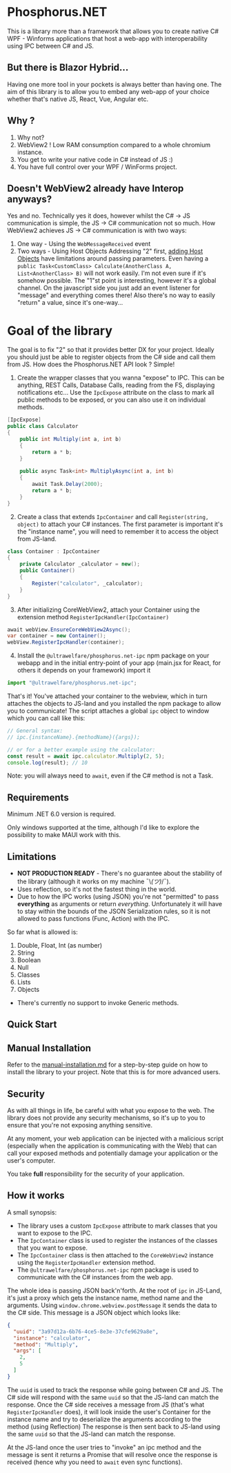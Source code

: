 ﻿# Phosphorus.NET

This is a library more than a framework that allows you to create native C# WPF - Winforms applications that host a
web-app with interoperability using IPC between C# and JS.

## But there is Blazor Hybrid...

Having one more tool in your pockets is always better than having one. The aim of this library is to allow you to embed
any web-app of your choice whether that's native JS, React, Vue, Angular etc.

## Why ?

1. Why not?
2. WebView2 ! Low RAM consumption compared to a whole chromium instance.
3. You get to write your native code in C# instead of JS :)
4. You have full control over your WPF / WinForms project.

## Doesn't WebView2 already have Interop anyways?

Yes and no. Technically yes it does, however whilst the C# -> JS communication is simple, the JS -> C# communication not
so much.
How WebView2 achieves JS -> C# communication is with two ways:

1. One way - Using the `WebMessageReceived` event
2. Two ways - Using Host Objects
   Addressing "2"
   first, [adding Host Objects](https://learn.microsoft.com/en-us/dotnet/api/microsoft.web.webview2.core.corewebview2.addhostobjecttoscript")
   have limitations around passing parameters. Even having a
   `public Task<CustomClass> Calculate(AnotherClass A, List<AnotherClass> B)` will not work easily. I'm not even sure if
   it's somehow possible.
   The "1"st point is interesting, however it's a global channel. On the javascript side you just add an event listener
   for "message" and everything comes there! Also there's no way to easily "return" a value, since it's one-way...

# Goal of the library

The goal is to fix "2" so that it provides better DX for your project. Ideally you should just be able to register
objects from the C# side and call them from JS. How does the Phosphorus.NET API look ? Simple!

1. Create the wrapper classes that you wanna "expose" to IPC. This can be anything, REST Calls, Database Calls, reading
   from the FS, displaying notifications etc...
   Use the `IpcExpose` attribute on the class to mark all public methods to be exposed, or you can also use it on
   individual methods.

```csharp
[IpcExpose]
public class Calculator
{
    public int Multiply(int a, int b)
    {
        return a * b;
    }
    
    public async Task<int> MultiplyAsync(int a, int b)
    {
        await Task.Delay(2000);
        return a * b;
    }
}
```

2. Create a class that extends `IpcContainer` and call `Register(string, object)` to attach your C# instances. The first
   parameter is important it's the "instance name", you will need to remember it to access the object from JS-land.

```csharp
class Container : IpcContainer
{
    private Calculator _calculator = new();
    public Container()
    {
        Register("calculator", _calculator);
    }
}
```

3. After initializing CoreWebView2, attach your Container using the extension method `RegisterIpcHandler(IpcContainer)`

```csharp
await webView.EnsureCoreWebView2Async();
var container = new Container();
webView.RegisterIpcHandler(container);
```

4. Install the `@ultrawelfare/phosphorus.net-ipc` npm package on your webapp and in the initial entry-point of your
   app (main.jsx for React, for others it depends on your framework) import it

```js
import "@ultrawelfare/phosphorus.net-ipc";
```

That's it! You've attached your container to the webview, which in turn attaches the objects to JS-land and you
installed the npm package to allow you to communicate!
The script attaches a global `ipc` object to window which you can call like this:

```js
// General syntax:
// ipc.{instanceName}.{methodName}({args});

// or for a better example using the calculator:
const result = await ipc.calculator.Multiply(2, 5);
console.log(result); // 10
```

Note: you will always need to `await`, even if the C# method is not a Task.

## Requirements
Minimum .NET 6.0 version is required.

Only windows supported at the time, although I'd like to explore the possibility to make MAUI work with this.
## Limitations

* **NOT PRODUCTION READY** - There's no guarantee about the stability of the library (although it works on my machine ¯\\_(ツ)_/¯).
* Uses reflection, so it's not the fastest thing in the world.
* Due to how the IPC works (using JSON) you're not "permitted" to pass **everything** as arguments or return
  *everything*.
  Unfortunately it will have to stay within the bounds of the JSON Serialization rules, so it is not allowed to pass
  functions (Func, Action) with the IPC.

So far what is allowed is:

1. Double, Float, Int (as number)
2. String
3. Boolean
4. Null
5. Classes
6. Lists
7. Objects

* There's currently no support to invoke Generic methods.

## Quick Start

## Manual Installation

Refer to the [manual-installation.md](docs/manual-installation.md) for a step-by-step guide on how to install the
library to your project.
Note that this is for more advanced users.

## Security

As with all things in life, be careful with what you expose to the web.
The library does not provide any security mechanisms, so it's up to you to ensure that you're not exposing anything
sensitive.

At any moment, your web application can be injected with a malicious script (especially when the application is communicating with the Web) that can call your exposed methods and
potentially
damage your application or the user's computer.

You take **full** responsibility for the security of your application.

## How it works

A small synopsis:

* The library uses a custom `IpcExpose` attribute to mark classes that you want to expose to the IPC.
* The `IpcContainer` class is used to register the instances of the classes that you want to expose.
* The `IpcContainer` class is then attached to the `CoreWebView2` instance using the `RegisterIpcHandler` extension
  method.
* The `@ultrawelfare/phosphorus.net-ipc` npm package is used to communicate with the C# instances from the web app.

The whole idea is passing JSON back'n'forth.
At the root of `ipc` in JS-Land, it's just a proxy which gets the instance name, method name and the arguments.
Using `window.chrome.webview.postMessage` it sends the data to the C# side. This message is a JSON object which looks
like:

```json 
{
  "uuid": "3a97d12a-6b76-4ce5-8e3e-37cfe9629a8e",
  "instance": "calculator",
  "method": "Multiply",
  "args": [
    2,
    5
  ]
}
```

The `uuid` is used to track the response while going between C# and JS. The C# side will respond with the same `uuid` so
that the JS-land can match the response.
Once the C# side receives a message from JS (that's what `RegisterIpcHandler` does), it will look inside the user's
Container for the instance name and try to deserialize the arguments according to the method (using Reflection)
The response is then sent back to JS-land using the same `uuid` so that the JS-land can match the response.

At the JS-land once the user tries to "invoke" an ipc method and the message is sent it returns a Promise that will
resolve once the response is received (hence why you need to `await` even sync functions).
